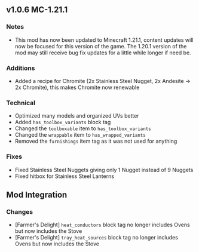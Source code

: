 ## v1.0.6 MC-1.21.1

### Notes
- This mod has now been updated to Minecraft 1.21.1, content updates will now be focused for this version of the game.
The 1.20.1 version of the mod may still receive bug fix updates for a little while longer if need be.

### Additions
- Added a recipe for Chromite (2x Stainless Steel Nugget, 2x Andesite -> 2x Chromite), this makes Chromite now renewable

### Technical
- Optimized many models and organized UVs better
- Added `has_toolbox_variants` block tag
- Changed the `toolboxable` item to `has_toolbox_variants`
- Changed the `wrappable` item to `has_wrapped_variants`
- Removed the `furnishings` item tag as it was not used for anything

### Fixes
- Fixed Stainless Steel Nuggets giving only 1 Nugget instead of 9 Nuggets
- Fixed hitbox for Stainless Steel Lanterns

## Mod Integration
### Changes
- [Farmer's Delight] `heat_conductors` block tag no longer includes Ovens but now includes the Stove
- [Farmer's Delight] `tray_heat_sources` block tag no longer includes Ovens but now includes the Stove